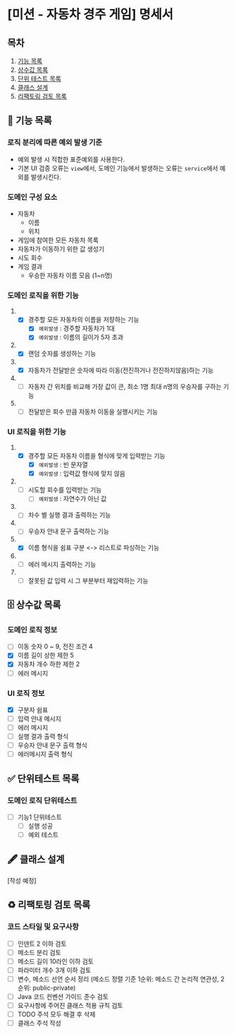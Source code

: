 # [미션 - 자동차 경주 게임] 명세서

## 목차

1. [기능 목록](#-기능-목록)
2. [상수값 목록](#-상수값-목록)
3. [단위 테스트 목록](#-단위테스트-목록)
4. [클래스 설계](#-클래스-설계)
5. [리팩토링 검토 목록](#%EF%B8%8F-리팩토링-검토-목록)

## 🚀 기능 목록

### 로직 분리에 따른 예외 발생 기준

- 예외 발생 시 적합한 표준예외를 사용한다.
- 기본 UI 검증 오류는 `view`에서, 도메인 기능에서 발생하는 오류는 `service`에서 예외를 발생시킨다.

### 도메인 구성 요소

- 자동차
    - 이름
    - 위치
- 게임에 참여한 모든 자동차 목록
- 자동차가 이동하기 위한 값 생성기
- 시도 회수
- 게임 결과
    - 우승한 자동차 이름 모음 (1~n명)

### 도메인 로직을 위한 기능

1.
    - [x] 경주할 모든 자동차의 이름을 저장하는 기능
        - [x] `예외발생` : 경주할 자동차가 1대
        - [x] `예외발생` : 이름의 길이가 5자 초과
2.
    - [x] 랜덤 숫자를 생성하는 기능
3.
    - [x] 자동차가 전달받은 숫자에 따라 이동(전진하거나 전진하지않음)하는 기능
4.
    - [ ] 자동차 간 위치를 비교해 가장 값이 큰, 최소 1명 최대 n명의 우승자를 구하는 기능
5.
    - [ ] 전달받은 회수 만큼 자동차 이동을 실행시키는 기능

### UI 로직을 위한 기능

1.
    - [x] 경주할 모든 자동차 이름을 형식에 맞게 입력받는 기능
        - [x] `예외발생` : 빈 문자열
        - [x] `예외발생` : 입력값 형식에 맞지 않음
2.
    - [ ] 시도할 회수를 입력받는 기능
        - [ ] `예외발생` : 자연수가 아닌 값
3.
    - [ ] 차수 별 실행 결과 출력하는 기능
4.
    - [ ] 우승자 안내 문구 출력하는 기능
5.
    - [x] 이름 형식을 쉼표 구분 <-> 리스트로 파싱하는 기능
6.
    - [ ] 에러 메시지 출력하는 기능
7.
    - [ ] 잘못된 값 입력 시 그 부분부터 재입력하는 기능

## 🗄 상수값 목록

### 도메인 로직 정보

- [ ] 이동 숫자 0 ~ 9, 전진 조건 4
- [x] 이름 길이 상한 제한 5
- [x] 자동차 개수 하한 제한 2
- [ ] 에러 메시지

### UI 로직 정보

- [x] 구분자 쉼표
- [ ] 입력 안내 메시지
- [ ] 에러 메시지
- [ ] 실행 결과 출력 형식
- [ ] 우승자 안내 문구 출력 형식
- [ ] 에러메시지 출력 형식

## ✅ 단위테스트 목록

### 도메인 로직 단위테스트

- [ ] 기능1 단위테스트
    - [ ] 실행 성공
    - [ ] 예외 테스트

## 🖋 클래스 설계

[작성 예정]

## ♻️ 리팩토링 검토 목록

### 코드 스타일 및 요구사항

- [ ] 인덴트 2 이하 검토
- [ ] 메소드 분리 검토
- [ ] 메소드 길이 10라인 이하 검토
- [ ] 파라미터 개수 3개 이하 검토
- [ ] 변수, 메소드 선언 순서 정리 (메소드 정렬 기준 1순위: 메소드 간 논리적 연관성, 2순위: public-private)
- [ ] Java 코드 컨벤션 가이드 준수 검토
- [ ] 요구사항에 주어진 클래스 적용 규칙 검토
- [ ] TODO 주석 모두 해결 후 삭제
- [ ] 클래스 주석 작성